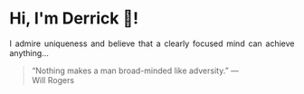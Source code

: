 # Hi, I'm Derrick 👋!
<p align="justify">I admire uniqueness and believe that a clearly focused mind can achieve anything...</p> 
<!-- #quote-start -->
<blockquote>&ldquo;Nothing makes a man broad-minded like adversity.&rdquo; &mdash; <footer>Will Rogers</footer></blockquote>
<!-- #quote-end -->

